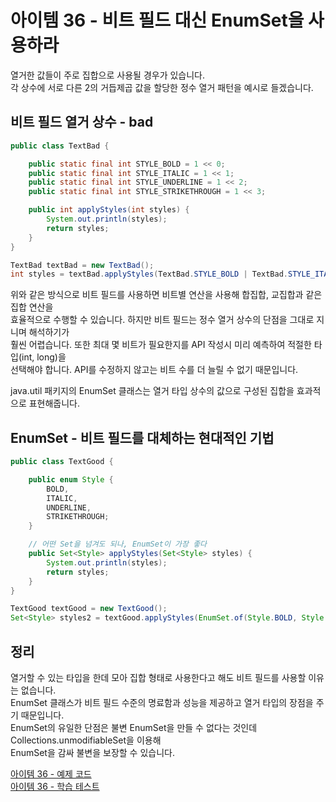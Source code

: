 # 아이템 36 - 비트 필드 대신 EnumSet을 사용하라

열거한 값들이 주로 집합으로 사용될 경우가 있습니다.      
각 상수에 서로 다른 2의 거듭제곱 값을 할당한 정수 열거 패턴을 예시로 들겠습니다.    

##  비트 필드 열거 상수 - bad
````java
public class TextBad {

    public static final int STYLE_BOLD = 1 << 0;
    public static final int STYLE_ITALIC = 1 << 1;
    public static final int STYLE_UNDERLINE = 1 << 2;
    public static final int STYLE_STRIKETHROUGH = 1 << 3;

    public int applyStyles(int styles) {
        System.out.println(styles);
        return styles;
    }
}
````

````java
TextBad textBad = new TextBad();
int styles = textBad.applyStyles(TextBad.STYLE_BOLD | TextBad.STYLE_ITALIC);
````

위와 같은 방식으로 비트 필드를 사용하면 비트별 연산을 사용해 합집합, 교집합과 같은 집합 연산을   
효율적으로 수행할 수 있습니다. 하지만 비트 필드는 정수 열거 상수의 단점을 그대로 지니며 해석하기가   
훨씬 어렵습니다. 또한 최대 몇 비트가 필요한지를 API 작성시 미리 예측하여 적절한 타입(int, long)을   
선택해야 합니다. API를 수정하지 않고는 비트 수를 더 늘릴 수 없기 때문입니다.    

java.util 패키지의 EnumSet 클래스는 열거 타입 상수의 값으로 구성된 집합을 효과적으로 표현해줍니다.   

## EnumSet - 비트 필드를 대체하는 현대적인 기법
````java
public class TextGood {

    public enum Style {
        BOLD,
        ITALIC,
        UNDERLINE,
        STRIKETHROUGH;
    }

    // 어떤 Set을 넘겨도 되나, EnumSet이 가장 좋다
    public Set<Style> applyStyles(Set<Style> styles) {
        System.out.println(styles);
        return styles;
    }
}
````

````java
TextGood textGood = new TextGood();
Set<Style> styles2 = textGood.applyStyles(EnumSet.of(Style.BOLD, Style.ITALIC));
````

## 정리

열거할 수 있는 타입을 한데 모아 집합 형태로 사용한다고 해도 비트 필드를 사용할 이유는 없습니다.   
EnumSet 클래스가 비트 필드 수준의 명료함과 성능을 제공하고 열거 타입의 장점을 주기 때문입니다.    
EnumSet의 유일한 단점은 불변 EnumSet을 만들 수 없다는 것인데 Collections.unmodifiableSet을 이용해   
EnumSet을 감싸 불변을 보장할 수 있습니다.     

[아이템 36 - 예제 코드](https://github.com/320Hwany/EffectiveJava/tree/main/src/main/java/effective/chapter6/item36)                                                      
[아이템 36 - 학습 테스트](https://github.com/320Hwany/EffectiveJava/tree/main/src/test/java/effective/chapter6/item36)             